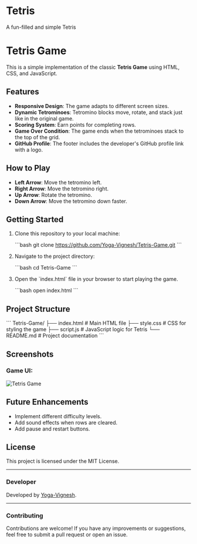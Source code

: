 # Tetris
 A fun-filled and simple Tetris 

# Tetris Game

This is a simple implementation of the classic **Tetris Game** using HTML, CSS, and JavaScript.

## Features

- **Responsive Design**: The game adapts to different screen sizes.
- **Dynamic Tetrominoes**: Tetromino blocks move, rotate, and stack just like in the original game.
- **Scoring System**: Earn points for completing rows.
- **Game Over Condition**: The game ends when the tetrominoes stack to the top of the grid.
- **GitHub Profile**: The footer includes the developer's GitHub profile link with a logo.

## How to Play

- **Left Arrow**: Move the tetromino left.
- **Right Arrow**: Move the tetromino right.
- **Up Arrow**: Rotate the tetromino.
- **Down Arrow**: Move the tetromino down faster.

## Getting Started

1. Clone this repository to your local machine:

   \`\`\`bash
   git clone https://github.com/Yoga-Vignesh/Tetris-Game.git
   \`\`\`

2. Navigate to the project directory:

   \`\`\`bash
   cd Tetris-Game
   \`\`\`

3. Open the \`index.html\` file in your browser to start playing the game.

   \`\`\`bash
   open index.html
   \`\`\`

## Project Structure

\`\`\`
Tetris-Game/
├── index.html    # Main HTML file
├── style.css     # CSS for styling the game
├── script.js     # JavaScript logic for Tetris
└── README.md     # Project documentation
\`\`\`

## Screenshots

### Game UI:
![Tetris Game](./screenshots/tetris_game.png)

## Future Enhancements

- Implement different difficulty levels.
- Add sound effects when rows are cleared.
- Add pause and restart buttons.

## License

This project is licensed under the MIT License.

---

### Developer

Developed by [Yoga-Vignesh](https://github.com/Yoga-Vignesh).

---

### Contributing

Contributions are welcome! If you have any improvements or suggestions, feel free to submit a pull request or open an issue.

#
